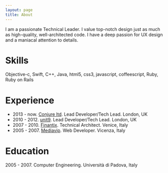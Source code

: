 ```yaml
---
layout: page
title: About
---
```


I am a passionate Technical Leader. I value top-notch design just as much as high-quality, well-architected code. I have a deep passion for UX design and a maniacal attention to details.

# Skills
Objective-c, Swift, C++, Java, html5, css3, javascript, coffeescript, Ruby, Ruby on Rails

# Experience
- 2013 - now. [Conjure ltd](http://conjure.co.uk). Lead Developer/Tech Lead. London, UK
- 2010 - 2012. [unit9](http://unit9.com). Lead Developer/Tech Lead. London, UK
- 2007 - 2010. [Finantix](http://finantix.com). Technical Architect. Venice, Italy
- 2005 - 2007. [Mediavip](http://mediavip.it). Web Developer. Vicenza, Italy

# Education
2005 - 2007. Computer Engineering. Università di Padova, Italy
